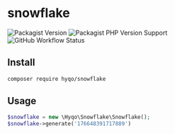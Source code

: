 # snowflake 
![Packagist Version](https://img.shields.io/packagist/v/hyqo/snowflake?style=flat-square)
![Packagist PHP Version Support](https://img.shields.io/packagist/php-v/hyqo/snowflake?style=flat-square)
![GitHub Workflow Status](https://img.shields.io/github/workflow/status/hyqo/snowflake/run-tests?style=flat-square)

## Install

```sh
composer require hyqo/snowflake
```

## Usage
```php
$snowflake = new \Hyqo\Snowflake\Snowflake();
$snowflake->generate('176648391717889')
```
